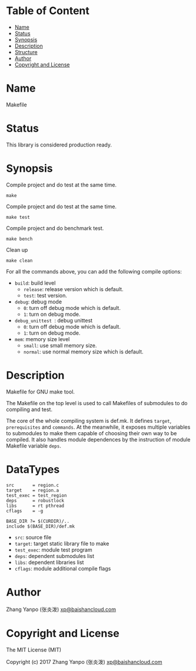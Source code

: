<!-- START doctoc generated TOC please keep comment here to allow auto update -->
<!-- DON'T EDIT THIS SECTION, INSTEAD RE-RUN doctoc TO UPDATE -->
#   Table of Content

- [Name](#name)
- [Status](#status)
- [Synopsis](#synopsis)
- [Description](#description)
- [Structure](#structure)
- [Author](#author)
- [Copyright and License](#copyright-and-license)

<!-- END doctoc generated TOC please keep comment here to allow auto update -->

# Name

Makefile

# Status

This library is considered production ready.

# Synopsis
Compile project and do test at the same time.

```
make
```

Compile project and do test at the same time.

```
make test
```

Compile project and do benchmark test.

```
make bench
```

Clean up

```
make clean
```

For all the commands above, you can add the following compile options:

- `build`: build level
    - `release`: release version which is default.
    - `test`: test version.
- `debug`: debug mode
    - `0`: turn off debug mode which is default.
    - `1`: turn on debug mode.
- `debug_unittest `: debug unittest
    - `0`: turn off debug mode which is default.
    - `1`: turn on debug mode.
- `mem`: memory size level
    - `small`: use small memory size.
    - `normal`: use normal memory size which is default.

# Description
Makefile for GNU make tool.

The Makefile on the top level is used to call Makefiles of submodules to do compiling and test.

The core of the whole compiling system is def.mk. It defines `target`, `prerequisites` and `commands`.
At the meanwhile, it exposes multiple variables to submodules to make them capable of choosing their own way to be compiled.
It also handles module dependences by the instruction of module Makefile variable `deps`.

# DataTypes
```
src       = region.c
target    = region.a
test_exec = test_region
deps      = robustlock
libs      = rt pthread
cflags    = -g

BASE_DIR ?= $(CURDIR)/..
include $(BASE_DIR)/def.mk
```

- `src`: source file
- `target`: target static library file to make
- `test_exec`: module test program
- `deps`: dependent submodules list
- `libs`: dependent libraries list
- `cflags`: module additional compile flags


# Author
Zhang Yanpo (张炎泼) <xp@baishancloud.com>

# Copyright and License

The MIT License (MIT)

Copyright (c) 2017 Zhang Yanpo (张炎泼) <xp@baishancloud.com>
